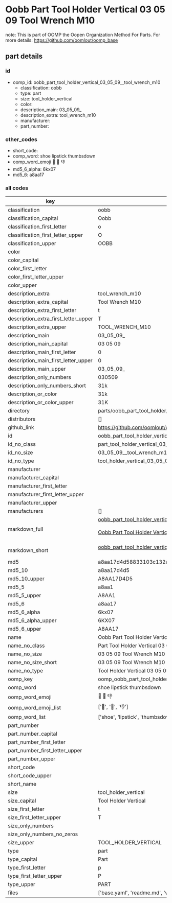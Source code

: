 # Oobb Part Tool Holder Vertical 03 05 09  Tool Wrench M10  

note: This is part of OOMP the Oopen Organization Method For Parts. For more details: https://github.com/oomlout/oomp_base

##  part details





### id
* oomp_id: oobb_part_tool_holder_vertical_03_05_09__tool_wrench_m10
  * classification: oobb
  * type: part
  * size: tool_holder_vertical
  * color: 
  * description_main: 03_05_09_
  * description_extra: tool_wrench_m10
  * manufacturer: 
  * part_number: 

### other_codes
* short_code: 
* oomp_word: shoe lipstick thumbsdown
* oomp_word_emoji :shoe: :lipstick: :thumbsdown:
* md5_6_alpha: 6kx07
* md5_6: a8aa17

### all codes 
| key | value |  
| --- | --- |  
| classification | oobb |  
| classification_capital | Oobb |  
| classification_first_letter | o |  
| classification_first_letter_upper | O |  
| classification_upper | OOBB |  
| color |  |  
| color_capital |  |  
| color_first_letter |  |  
| color_first_letter_upper |  |  
| color_upper |  |  
| description_extra | tool_wrench_m10 |  
| description_extra_capital | Tool Wrench M10 |  
| description_extra_first_letter | t |  
| description_extra_first_letter_upper | T |  
| description_extra_upper | TOOL_WRENCH_M10 |  
| description_main | 03_05_09_ |  
| description_main_capital | 03 05 09  |  
| description_main_first_letter | 0 |  
| description_main_first_letter_upper | 0 |  
| description_main_upper | 03_05_09_ |  
| description_only_numbers | 030509 |  
| description_only_numbers_short | 31k |  
| description_or_color | 31k |  
| description_or_color_upper | 31K |  
| directory | parts/oobb_part_tool_holder_vertical_03_05_09__tool_wrench_m10 |  
| distributors | [] |  
| github_link | https://github.com/oomlout/oomlout_oomp_part_src/tree/main/parts/oobb_part_tool_holder_vertical_03_05_09__tool_wrench_m10/working |  
| id | oobb_part_tool_holder_vertical_03_05_09__tool_wrench_m10 |  
| id_no_class | part_tool_holder_vertical_03_05_09__tool_wrench_m10 |  
| id_no_size | 03_05_09__tool_wrench_m10 |  
| id_no_type | tool_holder_vertical_03_05_09__tool_wrench_m10 |  
| manufacturer |  |  
| manufacturer_capital |  |  
| manufacturer_first_letter |  |  
| manufacturer_first_letter_upper |  |  
| manufacturer_upper |  |  
| manufacturers | [] |  
| markdown_full | [oobb_part_tool_holder_vertical_03_05_09__tool_wrench_m10](https://github.com/oomlout/oomlout_oomp_part_src/tree/main/parts/oobb_part_tool_holder_vertical_03_05_09__tool_wrench_m10/working)<br>[](https://github.com/oomlout/oomlout_oomp_part_src/tree/main/parts/oobb_part_tool_holder_vertical_03_05_09__tool_wrench_m10/working)<br>[Oobb Part Tool Holder Vertical 03 05 09  Tool Wrench M10](https://github.com/oomlout/oomlout_oomp_part_src/tree/main/parts/oobb_part_tool_holder_vertical_03_05_09__tool_wrench_m10/working)<br><br> |  
| markdown_short | [oobb_part_tool_holder_vertical_03_05_09__tool_wrench_m10](https://github.com/oomlout/oomlout_oomp_part_src/tree/main/parts/oobb_part_tool_holder_vertical_03_05_09__tool_wrench_m10/working)<br><br> |  
| md5 | a8aa17d4d58833103c132a85d33269ff |  
| md5_10 | a8aa17d4d5 |  
| md5_10_upper | A8AA17D4D5 |  
| md5_5 | a8aa1 |  
| md5_5_upper | A8AA1 |  
| md5_6 | a8aa17 |  
| md5_6_alpha | 6kx07 |  
| md5_6_alpha_upper | 6KX07 |  
| md5_6_upper | A8AA17 |  
| name | Oobb Part Tool Holder Vertical 03 05 09  Tool Wrench M10 |  
| name_no_class | Part Tool Holder Vertical 03 05 09  Tool Wrench M10 |  
| name_no_size | 03 05 09  Tool Wrench M10 |  
| name_no_size_short | 03 05 09  Tool Wrench M10 |  
| name_no_type | Tool Holder Vertical 03 05 09  Tool Wrench M10 |  
| oomp_key | oomp_oobb_part_tool_holder_vertical_03_05_09__tool_wrench_m10 |  
| oomp_word | shoe lipstick thumbsdown |  
| oomp_word_emoji | :shoe: :lipstick: :thumbsdown: |  
| oomp_word_emoji_list | [':shoe:', ':lipstick:', ':thumbsdown:'] |  
| oomp_word_list | ['shoe', 'lipstick', 'thumbsdown'] |  
| part_number |  |  
| part_number_capital |  |  
| part_number_first_letter |  |  
| part_number_first_letter_upper |  |  
| part_number_upper |  |  
| short_code |  |  
| short_code_upper |  |  
| short_name |  |  
| size | tool_holder_vertical |  
| size_capital | Tool Holder Vertical |  
| size_first_letter | t |  
| size_first_letter_upper | T |  
| size_only_numbers |  |  
| size_only_numbers_no_zeros |  |  
| size_upper | TOOL_HOLDER_VERTICAL |  
| type | part |  
| type_capital | Part |  
| type_first_letter | p |  
| type_first_letter_upper | P |  
| type_upper | PART |  
| files | ['base.yaml', 'readme.md', 'working.json', 'working.yaml'] |  
